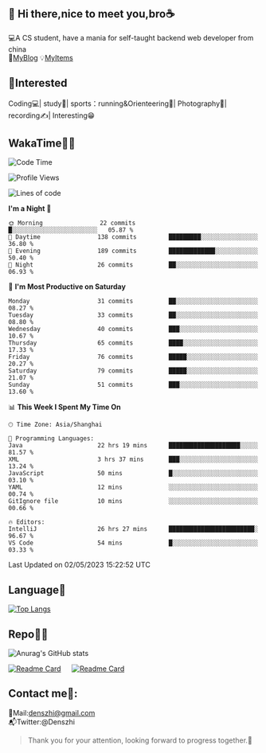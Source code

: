 👋 Hi there,nice to meet you,bro☕
---
💻A CS student, have a mania for self-taught backend web developer from china   
👣[MyBlog](https://github.com/HealUP/MyBlog)
💡[MyItems](https://healup.github.io/)

 <!-- waka-box start -->
 <!-- waka-box end -->
 
🧲**Interested**
--
Coding💻| study📖| sports：running&Orienteering🏃‍| Photography📸| recording✍️| Interesting😁

WakaTime👨‍💻
---
<!--START_SECTION:waka-->
![Code Time](http://img.shields.io/badge/Code%20Time-102%20hrs%2026%20mins-blue)

![Profile Views](http://img.shields.io/badge/Profile%20Views-14-blue)

![Lines of code](https://img.shields.io/badge/From%20Hello%20World%20I%27ve%20Written-155.9%20thousand%20lines%20of%20code-blue)

**I'm a Night 🦉** 

```text
🌞 Morning                22 commits          █░░░░░░░░░░░░░░░░░░░░░░░░   05.87 % 
🌆 Daytime                138 commits         █████████░░░░░░░░░░░░░░░░   36.80 % 
🌃 Evening                189 commits         █████████████░░░░░░░░░░░░   50.40 % 
🌙 Night                  26 commits          ██░░░░░░░░░░░░░░░░░░░░░░░   06.93 % 
```
📅 **I'm Most Productive on Saturday** 

```text
Monday                   31 commits          ██░░░░░░░░░░░░░░░░░░░░░░░   08.27 % 
Tuesday                  33 commits          ██░░░░░░░░░░░░░░░░░░░░░░░   08.80 % 
Wednesday                40 commits          ███░░░░░░░░░░░░░░░░░░░░░░   10.67 % 
Thursday                 65 commits          ████░░░░░░░░░░░░░░░░░░░░░   17.33 % 
Friday                   76 commits          █████░░░░░░░░░░░░░░░░░░░░   20.27 % 
Saturday                 79 commits          █████░░░░░░░░░░░░░░░░░░░░   21.07 % 
Sunday                   51 commits          ███░░░░░░░░░░░░░░░░░░░░░░   13.60 % 
```


📊 **This Week I Spent My Time On** 

```text
🕑︎ Time Zone: Asia/Shanghai

💬 Programming Languages: 
Java                     22 hrs 19 mins      ████████████████████░░░░░   81.57 % 
XML                      3 hrs 37 mins       ███░░░░░░░░░░░░░░░░░░░░░░   13.24 % 
JavaScript               50 mins             █░░░░░░░░░░░░░░░░░░░░░░░░   03.10 % 
YAML                     12 mins             ░░░░░░░░░░░░░░░░░░░░░░░░░   00.74 % 
GitIgnore file           10 mins             ░░░░░░░░░░░░░░░░░░░░░░░░░   00.66 % 

🔥 Editors: 
IntelliJ                 26 hrs 27 mins      ████████████████████████░   96.67 % 
VS Code                  54 mins             █░░░░░░░░░░░░░░░░░░░░░░░░   03.33 % 
```


 Last Updated on 02/05/2023 15:22:52 UTC
<!--END_SECTION:waka-->

Language🚀
---
[![Top Langs](https://github-readme-stats.vercel.app/api/top-langs/?username=HealUP&layout=compact&hide_border=true)](https://github.com/HealUP)

Repo🧑‍💻
---
![Anurag's GitHub stats](https://github-readme-stats.vercel.app/api?username=HealUP&count_private=true&show_icons=true&theme=gruvbox&hide_border=true) 

[![Readme Card](https://github-readme-stats.vercel.app/api/pin/?username=HealUP&repo=InternetEy&theme=transparent)](https://github.com/HealUP/InternetEy) &emsp;
[![Readme Card](https://github-readme-stats.vercel.app/api/pin/?username=HealUP&repo=CampusExperience&theme=transparent)](https://github.com/HealUP/CampusExperience)


Contact me📱:
---
📮Mail:denszhi@gmail.com  
📬Twitter:@Denszhi  

> Thank you for your attention, looking forward to progress together.🎉

